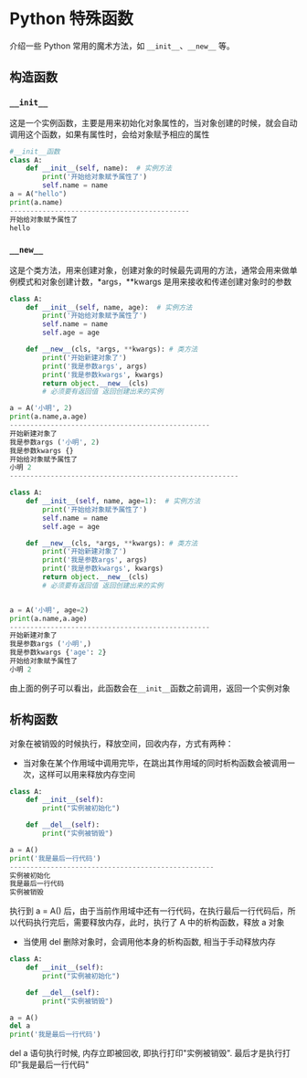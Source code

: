 # Python 特殊函数

介绍一些 Python 常用的魔术方法，如 ```__init__```、```__new__``` 等。

## 构造函数

###  ```__init__```

这是一个实例函数，主要是用来初始化对象属性的，当对象创建的时候，就会自动调用这个函数，如果有属性时，会给对象赋予相应的属性

```python
#__init__函数
class A:
    def __init__(self, name):  # 实例方法
        print('开始给对象赋予属性了')
        self.name = name
a = A("hello")
print(a.name)
--------------------------------------------
开始给对象赋予属性了
hello
```

### `__new__`

这是个类方法，用来创建对象，创建对象的时候最先调用的方法，通常会用来做单例模式和对象创建计数，*args，**kwargs 是用来接收和传递创建对象时的参数

```python
class A:
    def __init__(self, name, age):  # 实例方法
        print('开始给对象赋予属性了')
        self.name = name
        self.age = age

    def __new__(cls, *args, **kwargs): # 类方法
        print('开始新建对象了')
        print('我是参数args', args)
        print('我是参数kwargs', kwargs)
        return object.__new__(cls)
        # 必须要有返回值 返回创建出来的实例

a = A('小明', 2)
print(a.name,a.age)
-------------------------------------------------
开始新建对象了
我是参数args ('小明', 2)
我是参数kwargs {}
开始给对象赋予属性了
小明 2
--------------------------------------------------------

class A:
    def __init__(self, name, age=1):  # 实例方法
        print('开始给对象赋予属性了')
        self.name = name
        self.age = age

    def __new__(cls, *args, **kwargs): # 类方法
        print('开始新建对象了')
        print('我是参数args', args)
        print('我是参数kwargs', kwargs)
        return object.__new__(cls)
        # 必须要有返回值 返回创建出来的实例


a = A('小明', age=2)
print(a.name,a.age)
-------------------------------------------------
开始新建对象了
我是参数args ('小明',)
我是参数kwargs {'age': 2}
开始给对象赋予属性了
小明 2
```

由上面的例子可以看出，此函数会在```__init__```函数之前调用，返回一个实例对象



## 析构函数

对象在被销毁的时候执行，释放空间，回收内存，方式有两种：

+ 当对象在某个作用域中调用完毕，在跳出其作用域的同时析构函数会被调用一次，这样可以用来释放内存空间

```python
class A:
    def __init__(self):
        print("实例被初始化")

    def __del__(self):
        print("实例被销毁")

a = A()
print('我是最后一行代码')
--------------------------------------------------
实例被初始化
我是最后一行代码
实例被销毁
```

执行到 a = A() 后，由于当前作用域中还有一行代码，在执行最后一行代码后，所以代码执行完后，需要释放内存，此时，执行了 A 中的析构函数，释放 a 对象

+ 当使用 del 删除对象时，会调用他本身的析构函数, 相当于手动释放内存

```python
class A:
    def __init__(self):
        print("实例被初始化")

    def __del__(self):
        print("实例被销毁")

a = A()
del a
print('我是最后一行代码')
```

del a 语句执行时候, 内存立即被回收, 即执行打印"实例被销毁". 最后才是执行打印"我是最后一行代码"

